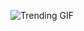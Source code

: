 ![Trending GIF](https://media3.giphy.com/media/v1.Y2lkPThiYjIxNzcyM2hnazAyMTFsdTFubDJuZm12ank5b3o2bXQxbzN1NXI3ZzIzcGp1aSZlcD12MV9naWZzX3NlYXJjaCZjdD1n/fryY00CO4xCz4uJuDQ/giphy.gif)

